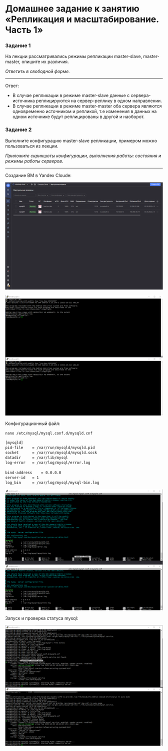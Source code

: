 # Домашнее задание к занятию «Репликация и масштабирование. Часть 1»

### Задание 1

На лекции рассматривались режимы репликации master-slave, master-master, опишите их различия.

*Ответить в свободной форме.*

---

Ответ:
- В случае репликации в режиме master-slave данные с сервера-источника реплицируются на сервер-реплику в одном направлении.
- В случае репликации в режиме master-master оба сервера являются одновременно источником и репликой, т.е изменения в данных на одном источнике будут реплицированы в другой и наоборот.

### Задание 2

Выполните конфигурацию master-slave репликации, примером можно пользоваться из лекции.

*Приложите скриншоты конфигурации, выполнения работы: состояния и режимы работы серверов.*

---

Создание ВМ в Yandex Cloude:

![sql](https://github.com/OhotinDY/sdb-12-06/blob/main/sql1.png)

![sql](https://github.com/OhotinDY/sdb-12-06/blob/main/sql2.png)

Конфигурационный файл: 

```
nano /etc/mysql/mysql.conf.d/mysqld.cnf
```

```
[mysqld]
pid-file	= /var/run/mysqld/mysqld.pid
socket		= /var/run/mysqld/mysqld.sock
datadir		= /var/lib/mysql
log-error	= /var/log/mysql/error.log

bind-address	= 0.0.0.0
server-id	= 1
log_bin		= /var/log/mysql/mysql-bin.log
```

![sql](https://github.com/OhotinDY/sdb-12-06/blob/main/sql4.png)

Запуск и проверка статуса mysql:

![sql](https://github.com/OhotinDY/sdb-12-06/blob/main/sql3.png)
